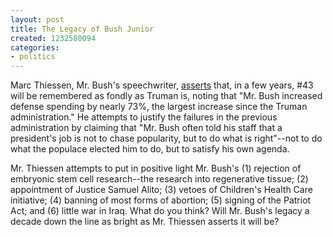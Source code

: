 ```yaml
---
layout: post
title: The Legacy of Bush Junior
created: 1232580094
categories:
- politics
---
```

Marc Thiessen, Mr. Bush's speechwriter, [asserts](http://online.wsj.com/article/SB123241445616196157.html) that, in a few years, #43 will be remembered as fondly as Truman is, noting that "Mr. Bush increased defense spending by nearly 73%, the largest increase since the Truman administration." He attempts to justify the failures in the previous administration by claiming that "Mr. Bush often told his staff that a president's job is not to chase popularity, but to do what is right"--not to do what the populace elected him to do, but to satisfy his own agenda.

Mr. Thiessen attempts to put in positive light Mr. Bush's (1) rejection of embryonic stem cell research--the research into regenerative tissue; (2) appointment of Justice Samuel Alito; (3) vetoes of Children's Health Care initiative; (4) banning of most forms of abortion; (5) signing of the Patriot Act; and (6) little war in Iraq. What do you think? Will Mr. Bush's legacy a decade down the line as bright as Mr. Thiessen asserts it will be?
